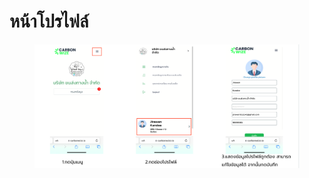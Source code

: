 # หน้าโปรไฟล์

<figure><img src="../.gitbook/assets/image (117).png" alt=""><figcaption></figcaption></figure>
